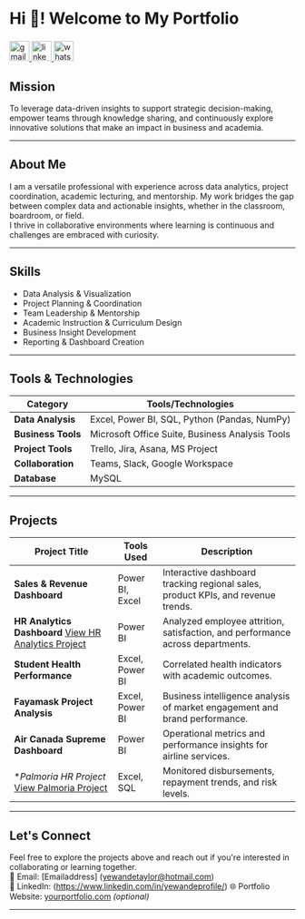 <h1 align="left">Hi 👋! Welcome to My Portfolio</h1>

###

<div align="left">
  <a href="yewandetaylor@hotmail.com" target="_blank">
    <img src="https://img.shields.io/static/v1?message=Gmail&logo=gmail&label=Connect&color=D14836&logoColor=white&labelColor=&style=for-the-badge" height="35" alt="gmail logo"  />
  </a>
  <a href="https://www.linkedin.com/in/yewandeprofile/" target="_blank">
    <img src="https://img.shields.io/static/v1?message=LinkedIn&logo=linkedin&label=Connect&color=0077B5&logoColor=white&labelColor=&style=for-the-badge" height="35" alt="linkedin logo"  />
  </a>
  <img src="https://img.shields.io/static/v1?message=Whatsapp&logo=whatsapp&label=&color=25D366&logoColor=white&labelColor=&style=for-the-badge" height="35" alt="whatsapp logo"  />
</div>

###
##  Mission 

To leverage data-driven insights to support strategic decision-making, empower teams through knowledge sharing, and continuously explore innovative solutions that make an impact in business and academia.

---

## About Me

I am a versatile professional with experience across data analytics, project coordination, academic lecturing, and mentorship. My work bridges the gap between complex data and actionable insights, whether in the classroom, boardroom, or field.  
I thrive in collaborative environments where learning is continuous and challenges are embraced with curiosity.

---

##  Skills

- Data Analysis & Visualization  
- Project Planning & Coordination  
- Team Leadership & Mentorship  
- Academic Instruction & Curriculum Design  
- Business Insight Development  
- Reporting & Dashboard Creation

---

## Tools & Technologies

| Category           | Tools/Technologies                          |
|--------------------|---------------------------------------------|
| **Data Analysis**  | Excel, Power BI, SQL, Python (Pandas, NumPy)|
| **Business Tools** | Microsoft Office Suite, Business Analysis Tools |
| **Project Tools**  | Trello, Jira, Asana, MS Project             |
| **Collaboration**  | Teams, Slack, Google Workspace              |
| **Database**       | MySQL                                       |

---

## Projects

| Project Title                      | Tools Used            | Description |
|------------------------------------|------------------------|-------------|
| **Sales & Revenue Dashboard**      | Power BI, Excel        | Interactive dashboard tracking regional sales, product KPIs, and revenue trends. |
| **HR Analytics Dashboard**   [View HR Analytics Project](https://github.com/QueenYewande/Analytics-Portfolio/blob/main/Power%20BI%20Projects/HR%20Analytics.md)      | Power BI               | Analyzed employee attrition, satisfaction, and performance across departments. |
| **Student Health Performance**     | Excel, Power BI        | Correlated health indicators with academic outcomes. |
| **Fayamask Project Analysis**      | Excel, Power BI        | Business intelligence analysis of market engagement and brand performance. |
| **Air Canada Supreme Dashboard**   | Power BI               | Operational metrics and performance insights for airline services. |
| **Palmoria HR Project*  [View Palmoria Project](https://github.com/QueenYewande/Analytics-Portfolio/blob/main/Power%20BI%20Projects/Palmoria%20Project.md) | Excel, SQL             | Monitored disbursements, repayment trends, and risk levels. |

---

## Let's Connect

Feel free to explore the projects above and reach out if you're interested in collaborating or learning together.  
📧 Email: [Emailaddress] (yewandetaylor@hotmail.com)  
🔗 LinkedIn: (https://www.linkedin.com/in/yewandeprofile/)
🌐 Portfolio Website: [yourportfolio.com](https://yourportfolio.com) *(optional)*

---
<!--
**QueenYewande/QueenYewande** is a ✨ _special_ ✨ repository because its `README.md` (this file) appears on your GitHub profile.

Here are some ideas to get you started:

- 🔭 I’m currently working on ...
- 🌱 I’m currently learning ...
- 👯 I’m looking to collaborate on ...
- 🤔 I’m looking for help with ...
- 💬 Ask me about ...
- 📫 How to reach me: ...
- 😄 Pronouns: ...
- ⚡ Fun fact: ...

--
